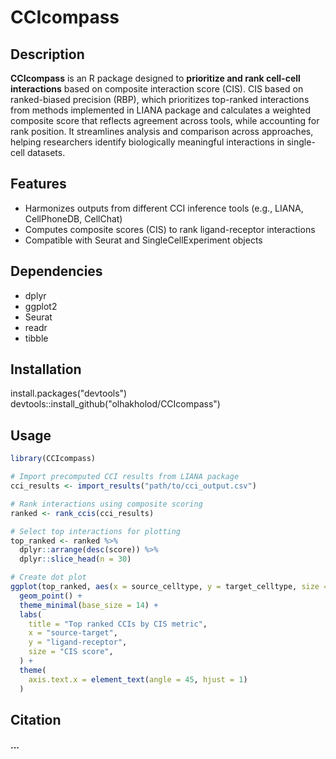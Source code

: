 # CCIcompass

## Description
**CCIcompass** is an R package designed to **prioritize and rank cell-cell interactions** based on composite interaction score (CIS). CIS based on ranked-biased precision (RBP), which prioritizes top-ranked interactions from methods implemented in LIANA package and calculates a weighted composite score that reflects agreement across tools, while accounting for rank position. It streamlines analysis and comparison across approaches, helping researchers identify biologically meaningful interactions in single-cell datasets.

## Features
- Harmonizes outputs from different CCI inference tools (e.g., LIANA, CellPhoneDB, CellChat)
- Computes composite scores (CIS) to rank ligand-receptor interactions
- Compatible with Seurat and SingleCellExperiment objects

## Dependencies
- dplyr
- ggplot2
- Seurat
- readr
- tibble

## Installation
install.packages("devtools")
devtools::install_github("olhakholod/CCIcompass")

## Usage
```r
library(CCIcompass)

# Import precomputed CCI results from LIANA package
cci_results <- import_results("path/to/cci_output.csv")

# Rank interactions using composite scoring
ranked <- rank_ccis(cci_results)

# Select top interactions for plotting
top_ranked <- ranked %>%
  dplyr::arrange(desc(score)) %>%
  dplyr::slice_head(n = 30)

# Create dot plot
ggplot(top_ranked, aes(x = source_celltype, y = target_celltype, size = score)) +
  geom_point() +
  theme_minimal(base_size = 14) +
  labs(
    title = "Top ranked CCIs by CIS metric",
    x = "source-target",
    y = "ligand-receptor",
    size = "CIS score",
  ) +
  theme(
    axis.text.x = element_text(angle = 45, hjust = 1)
  )
```

## Citation
#### ...
